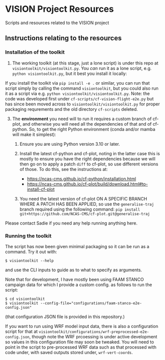 # VISION Project Resources

Scripts and resources related to the VISION project 

## Instructions relating to the resources

### Installation of the toolkit

1. The working toolkit (at this stage, just a lone script) is under this repo at
  `visiontoolkit/visiontoolkit.py`. You *can* run it as a lone script, e.g.
  `python visiontoolkit.py`, but it best you install it locally:

  If you install the toolkit via `pip install -e .`
  or similar, you can run that script simply by calling the command `visiontoolkit`, but
  you could also run it as a script via e.g. `python visiontoolkit/visiontoolkit.py`.
  Note: the code was developed first under `cf-scripts/cf-vision-flight-e2e.py` but
  has since been moved across to `visiontoolkit/visiontoolkit.py` for proper packaging
  requrements and the old directory `cf-scripts` deleted.

3. The **environment** you need will to run it requires a custom branch of
   cf-plot, and otherwise you will need all the
   dependencies of that and of cf-python. So, to get the right
   Python environment (conda and/or mamba will make it simplest):

   1. Ensure you are using Python version 3.10 or later.
   2. Install the latest cf-python and cf-plot, noting in the latter case this
      is mostly to ensure you have the right dependencies because we will
      then go on to apply a patch `diff` to cf-plot, so use different
      versions of those. To do this, see the instructions at:

      * https://ncas-cms.github.io/cf-python/installation.html
      * https://ncas-cms.github.io/cf-plot/build/download.html#to-install-cf-plot

   3. You need the latest version of cf-plot ON A SPECIFIC BRANCH WHERE A
       PATCH HAS BEEN APPLIED, so use the `generalise-traj` branch required
       using the following command:
       `pip install git+https://github.com/NCAS-CMS/cf-plot.git@generalise-traj`

Please contact Sadie if you need any help running anything here.


### Running the toolkit

The script has now been given minimal packaging so it can be
run as a command. Try it out with:

```console
$ visiontoolkit --help
```

and use the CLI inputs to guide as to what to specify as arguments.

Note that for development, I have mostly been using FAAM STANCO campaign
data for which I provide a custom config. as follows to run the script:

```console
$ cd visiontoolkit
$ visiontoolkit --config-file="configurations/faam-stanco-e2e-config.json"
```

(that configuration JSON file is provided in this repository.)

If you want to run using WRF model input data, there is also a configuration script for that at
`visiontoolkit/configurations/wrf-preprocessed-e2e-config.json`, though note
the WRF prcoessing is under active development so values in this configuration file may soon be
tweaked. You will need to point in the script to pre-processed WRF data such as that processed
with code under, with saved outputs stored under, `wrf-vert-coords`.
